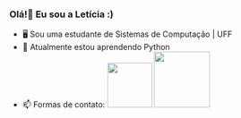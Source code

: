 ### Olá!👋 Eu sou a Letícia :)

- 🖥️ Sou uma estudante de Sistemas de Computação | UFF
- 🌱 Atualmente estou aprendendo Python 
- 📫 Formas de contato:    <a href = "mailto:contatoletiribeiro@gmail.com"><img src="https://img.shields.io/badge/-Gmail-%23333?style=for-the-badge&logo=gmail&logoColor=white" target="_blank" width="80px"></a>
  <a href="https://www.linkedin.com/in/iamleticiaribeiro" target="_blank"><img src="https://img.shields.io/badge/-LinkedIn-%230077B5?style=for-the-badge&logo=linkedin&logoColor=white" target="_blank" width="100px"></a>
</div>

